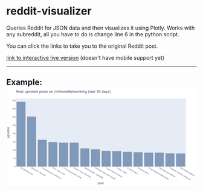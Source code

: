 # reddit-visualizer
Queries Reddit for JSON data and then visualizes it using Plotly. Works with any subreddit, all you have to do is change line 6 in the python script.

You can click the links to take you to the original Reddit post.

[link to interactive live version](https://croixed.github.io/reddit-visualizer/) (doesn't have mobile support yet)

---
Example:
![Alt text](./outputs/plot.png?raw=true "image")
---

